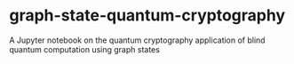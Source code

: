# graph-state-quantum-cryptography
A Jupyter notebook on the quantum cryptography application of blind quantum computation using graph states
